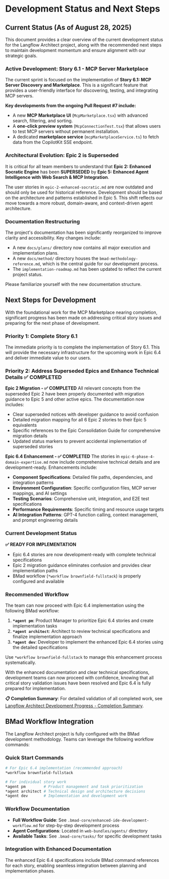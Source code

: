 # Development Status and Next Steps

## Current Status (As of August 28, 2025)

This document provides a clear overview of the current development status for the Langflow Architect project, along with the recommended next steps to maintain development momentum and ensure alignment with our strategic goals.

### Active Development: Story 6.1 - MCP Server Marketplace

The current sprint is focused on the implementation of **Story 6.1: MCP Server Discovery and Marketplace**. This is a significant feature that provides a user-friendly interface for discovering, testing, and integrating MCP servers.

**Key developments from the ongoing Pull Request #7 include:**
-   A new **MCP Marketplace UI** (`McpMarketplace.tsx`) with advanced search, filtering, and sorting.
-   A **one-click preview system** (`McpConnectionTest.tsx`) that allows users to test MCP servers without permanent installation.
-   A dedicated **marketplace service** (`mcpMarketplaceService.ts`) to fetch data from the CopilotKit SSE endpoint.

### Architectural Evolution: Epic 2 is Superseded

It is critical for all team members to understand that **Epic 2: Enhanced Socratic Engine** has been **SUPERSEDED** by **Epic 5: Enhanced Agent Intelligence with Web Search & MCP Integration**.

The user stories in `epic-2-enhanced-socratic.md` are now outdated and should only be used for historical reference. Development should be based on the architecture and patterns established in Epic 5. This shift reflects our move towards a more robust, domain-aware, and context-driven agent architecture.

### Documentation Restructuring

The project's documentation has been significantly reorganized to improve clarity and accessibility. Key changes include:
-   A new `docs/plans/` directory now contains all major execution and implementation plans.
-   A new `docs/method/` directory houses the `bmad-methodology-reference.md`, which is the central guide for our development process.
-   The `implementation-roadmap.md` has been updated to reflect the current project status.

Please familiarize yourself with the new documentation structure.

## Next Steps for Development

With the foundational work for the MCP Marketplace nearing completion, significant progress has been made on addressing critical story issues and preparing for the next phase of development.

### Priority 1: Complete Story 6.1

The immediate priority is to complete the implementation of Story 6.1. This will provide the necessary infrastructure for the upcoming work in Epic 6.4 and deliver immediate value to our users.

### Priority 2: Address Superseded Epics and Enhance Technical Details ✅ COMPLETED

**Epic 2 Migration - ✅ COMPLETED**
All relevant concepts from the superseded Epic 2 have been properly documented with migration guidance to Epic 5 and other active epics. The documentation now includes:
- Clear superseded notices with developer guidance to avoid confusion
- Detailed migration mapping for all 6 Epic 2 stories to their Epic 5 equivalents
- Specific references to the Epic Consolidation Guide for comprehensive migration details
- Updated status markers to prevent accidental implementation of superseded stories

**Epic 6.4 Enhancement - ✅ COMPLETED**
The stories in `epic-6-phase-4-domain-expertise.md` now include comprehensive technical details and are development-ready. Enhancements include:
- **Component Specifications**: Detailed file paths, dependencies, and integration patterns
- **Environment Configuration**: Specific configuration files, MCP server mappings, and AI settings
- **Testing Scenarios**: Comprehensive unit, integration, and E2E test specifications
- **Performance Requirements**: Specific timing and resource usage targets
- **AI Integration Patterns**: GPT-4 function calling, context management, and prompt engineering details

### Current Development Status

**✅ READY FOR IMPLEMENTATION**
- Epic 6.4 stories are now development-ready with complete technical specifications
- Epic 2 migration guidance eliminates confusion and provides clear implementation paths
- BMad workflow (`*workflow brownfield-fullstack`) is properly configured and available

### Recommended Workflow

The team can now proceed with Epic 6.4 implementation using the following BMad workflow:

1.  **`*agent pm`**: Product Manager to prioritize Epic 6.4 stories and create implementation tasks
2.  **`*agent architect`**: Architect to review technical specifications and finalize implementation approach
3.  **`*agent dev`**: Developer to implement the enhanced Epic 6.4 stories using the detailed specifications

Use `*workflow brownfield-fullstack` to manage this enhancement process systematically.

With the enhanced documentation and clear technical specifications, development teams can now proceed with confidence, knowing that all critical story validation issues have been resolved and Epic 6.4 is fully prepared for implementation.

**📋 Completion Summary**: For detailed validation of all completed work, see [Langflow Architect Development Progress - Completion Summary](../completion-summary-langflow-architect-development.md).

## BMad Workflow Integration

The Langflow Architect project is fully configured with the BMad development methodology. Teams can leverage the following workflow commands:

### Quick Start Commands
```bash
# For Epic 6.4 implementation (recommended approach)
*workflow brownfield-fullstack

# For individual story work
*agent pm        # Product management and task prioritization
*agent architect # Technical design and architecture decisions  
*agent dev       # Implementation and development work
```

### Workflow Documentation
- **Full Workflow Guide**: See `.bmad-core/enhanced-ide-development-workflow.md` for step-by-step development process
- **Agent Configurations**: Located in `web-bundles/agents/` directory
- **Available Tasks**: See `.bmad-core/tasks/` for specific development tasks

### Integration with Enhanced Documentation
The enhanced Epic 6.4 specifications include BMad command references for each story, enabling seamless integration between planning and implementation phases.
